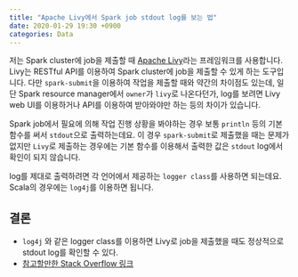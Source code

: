 ```yaml
---
title: "Apache Livy에서 Spark job stdout log를 보는 법"
date: 2020-01-29 19:30 +0900
categories: Data
---
```


저는 Spark cluster에 job을 제출할 때 [Apache Livy](https://livy.incubator.apache.org/)라는 프레임워크를 사용합니다. Livy는 RESTful API를 이용하여
Spark cluster에 job을 제출할 수 있게 하는 도구입니다. 다만 `spark-submit`을 이용하여 작업을 제출할 때와 약간의 차이점도 있는데, 일단 Spark resource manager에서
`owner`가 `livy`로 나온다던가, log를 보려면 Livy web UI를 이용하거나 API를 이용하여 받아와야만 하는 등의 차이가 있습니다.  

Spark job에서 필요에 의해 작업 진행 상황을 봐야하는 경우 보통 `println` 등의 기본 함수를 써서 `stdout`으로 출력하는데요. 이 경우 `spark-submit`로
제출했을 때는 문제가 없지만 `Livy`로 제출하는 경우에는 기본 함수를 이용해서 출력한 값은 `stdout` log에서 확인이 되지 않습니다.  

log를 제대로 출력하려면 각 언어에서 제공하는 `logger class`를 사용하면 되는데요. Scala의 경우에는 `log4j`를 이용하면 됩니다.

## 결론
- `log4j` 와 같은 logger class를 이용하면 Livy로 job을 제출했을 때도 정상적으로 stdout log를 확인할 수 있다.
- [참고할만한 Stack Overflow 링크](https://stackoverflow.com/questions/59650722/read-spark-stdout-from-driverlogurl-through-livy-batch-api/)
